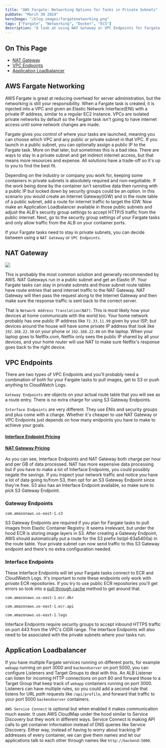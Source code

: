 ```yaml
---
title: "AWS Fargate: Networking Options for Tasks in Private Subnets"
pubDate: "March 30 2024"
heroImage: "/blog-images/fargatenetworking.png"
tags: ["Fargate", "Networking", "Docker", "ECS"]
description: "A look at using NAT Gateway or VPC Endpoints for Fargate tasks in private subnets."
---
```


## On This Page

- [NAT Gateway](#nat-gateway)
- [VPC Endpoints](#vpc-endpoints)
- [Application Loadbalancer](#application-loadbalancer)
## AWS Fargate Networking

AWS Fargate is great at reducing overhead for server administration, but the networking is still your responsibility.  When a Fargate task is created, it is injected into a VPC and given an Elastic Network Interface(ENI) with a private IP address, similar to a regular EC2 Instance. VPCs are isolated private networks by default so the Fargate task isn't going to have internet access until some network changes are made.

Fargate gives you control of where your tasks are launched, meaning you can choose which VPC and any public or private subnet in that VPC. If you launch in a public subnet, you can optionally assign a public IP to the Fargate task. More on that later, but sometimes this is a bad idea. There are ways to stay in a private subnet and get indirect internet access, but that means more resources and expense. All solutions have a trade-off so it's up to you to find the best fit.

Depending on the industry or company you work for, keeping some containers in private subnets is absolutely required and non-negotiable. If the work being done by the container isn't sensitive data then running with a public IP but locked down by security groups could be an option. In this scenario you would create an Internet Gateway(IGW) and in the route table of a public subnet, add a route for internet traffic to target the IGW. Now make an Application Loadbalancer available in those public subnets and adjust the ALB's security group settings to accept HTTP/S traffic from the public internet. Next, go to the security group settings of your Fargate tasks and only allow traffic from the ALB on your container ports.

If your Fargate tasks need to stay in private subnets, you can decide between using a `NAT Gateway` or `VPC Endpoints`.

## NAT Gateway

<img src="/blog-images/natECS.png">

This is probably the most common solution and generally recommended by AWS. NAT Gateways run in a public subnet and get an Elastic IP. Your Fargate tasks can stay in private subnets and those subnet route tables have route entries that send internet traffic to the NAT Gateway. NAT Gateway will then pass the request along to the Internet Gateway and then make sure the response traffic is sent back to the correct server.

That is `Network Address Translation(NAT)`. This is most likely how your devices at home communicate with the world too.  Your home network probably has one public IP address like `72.33.11.99` given by your ISP, but devices around the house will have some private IP address that look like `192.168.22.30` on your phone or `192.168.22.88` on the laptop. When your laptop goes to Netflix.com, Netflix only sees the public IP shared by all your devices, and your home router will use NAT to make sure Netflix's response goes back to the right device.

## VPC Endpoints

There are two types of VPC Endpoints and you'll probably need a combination of both for your Fargate tasks to pull images, get to S3 or push anything to CloudWatch Logs.

`Gateway Endpoints` are objects on your actual route table that you will see as a route entry. There is no extra charge for using S3 Gateway Endpoints.

`Interface Endpoints` are very different. They use ENIs and security groups and plus come with a charge. Whether it's cheaper to use NAT Gateway or VPC Endpoints just depends on how many endpoints you have to make to achieve your goals.

#### [Interface Endpoint Pricing](https://aws.amazon.com/privatelink/pricing/)

#### [NAT Gateway Pricing](https://aws.amazon.com/vpc/pricing/)


As you can see, Interface Endpoints and NAT Gateway both charge per hour and per GB of data processed. NAT has more expensive data processing but if you have to make a lot of Interface Endpoints, you could possibly negate the savings. If you inspect your network traffic and notice you have a lot of data going to/from S3, then opt for an S3 Gateway Endpoint since they're free. S3 also has an Interface Endpoint available, so make sure to pick S3 Gateway Endpoint.

### Gateway Endpoints

`com.amazonaws.us-east-1.s3`

S3 Gateway Endpoints are required if you plan for Fargate tasks to pull images from Elastic Container Registry. It seems irrelevant, but under the hood ECR is storing image layers in S3. After creating a Gateway Endpoint, AWS should automatically put a route for the S3 prefix list(pl-63a5400a) in the route table. Your private subnet can now send traffic to this S3 Gateway endpoint and there's no extra configuration needed.

### Interface Endpoints

These Interface Endpoints will let your Fargate tasks connect to ECR and CloudWatch Logs. It's important to note these endpoints only work with *private* ECR repositories. If you try to use public ECR repositories you'll  get errors so look into a [pull through cache](https://docs.aws.amazon.com/AmazonECR/latest/userguide/pull-through-cache.html) method to get around that.

`com.amazonaws.us-east-1.ecr.dkr`

`com.amazonaws.us-east-1.ecr.api`

`com.amazonaws.us-east-1.logs`

Interface Endpoints require security groups to accept inbound HTTPS traffic on port 443 from the VPC's CIDR range. The Interface Endpoints will also need to be associated with the private subnets where your tasks run.

## Application Loadbalancer

If you have multiple Fargate services running on different ports, for example `webapp` running on port 3000 and `backendserver` on port 5000, you can configure Listeners and Target Groups to deal with this. An ALB Listener can listen for incoming HTTP connections on port 80 and forward those to a Target Group that keep track of `webapp` containers running on port 3000. Listeners can have multiple rules, so you could add a second rule that listens for URL *path* requests like `/api/profile`, and forward that traffic to your port 5000 `backendserver` containers.

`AWS Service Connect` is optional but when enabled it makes communication much easier. It uses AWS CloudMap under the hood similar to Service Discovery but they work in different ways. Service Connect is making API calls to get container information instead of DNS queries like Service Discovery. Either way, instead of having to worry about tracking IP addresses of every container, we can give them names and let our applications talk to each other through names like `http://backend:5000`.